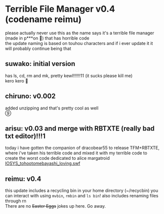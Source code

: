 # Terrible File Manager v0.4 (codename reimu)
please actually never use this as the name says it's a terrible file manager (made in p***on 🤮) that has horrible code  
the update naming is based on touhou characters and if i ever update it it will probably continue being that
## suwako: initial version
has ls, cd, rm and mk, pretty kewl!!!!!!11 (it sucks please kill me)  
kero kero 🐸
## chiruno: v0.002
added unzipping and that's pretty cool as well  
⑨
## arisu: v0.03 and merge with RBTXTE (really bad txt editor)!!!1
today i have gotten the companion of dracobear55 to release TFM+RBTXTE, where i've taken his terrible code and mixed it with my terrible code to create the worst code dedicated to alice margatroid  
[IOSYS_tohootomebayashi_loving.swf](https://kaisernet.org/crypt/flash/otaku/IOSYS_tohootomebayashi_loving.swf)
## reimu: v0.4
this update includes a recycling bin in your home directory (~/recycbin) you can interact with using `mvbin`, `rmbin` and `ls bin`! also includes renaming files through rn  
There are no ~~Easter Eggs~~ jokes up here. Go away.
